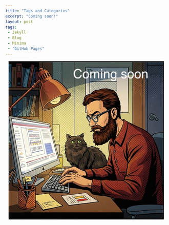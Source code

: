 ```yaml
---
title: "Tags and Categories"
excerpt: "Coming soon!"
layout: post
tags:
 - Jekyll
 - Blog
 - Minima
 - "GitHub Pages"
---
```


<p style="text-align:center;">
	<img src="/assets/images/under_construction.jpg" alt="Man and cat at desk writing blog">
</p>



